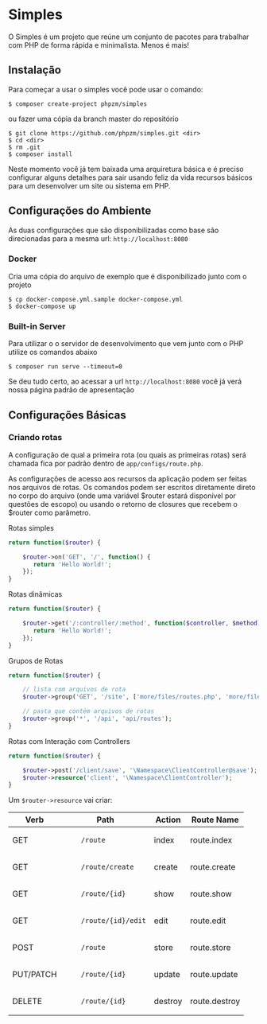 # Simples

O Simples é um projeto que reúne um conjunto de pacotes para trabalhar com PHP de forma rápida e minimalista. Menos é mais!

## Instalação
Para começar a usar o simples você pode usar o comando:
```
$ composer create-project phpzm/simples
```
ou fazer uma cópia da branch master do repositório
```
$ git clone https://github.com/phpzm/simples.git <dir>
$ cd <dir>
$ rm .git
$ composer install
```

Neste momento você já tem baixada uma arquiretura básica e é preciso configurar alguns detalhes para sair usando feliz da vida recursos básicos para um desenvolver um site ou sistema em PHP.

## Configurações do Ambiente

As duas configurações que são disponibilizadas como base são direcionadas para a mesma url: `http://localhost:8080`

### Docker

Cria uma cópia do arquivo de exemplo que é disponibilizado junto com o projeto
```
$ cp docker-compose.yml.sample docker-compose.yml
$ docker-compose up
```

### Built-in Server

Para utilizar o o servidor de desenvolvimento que vem junto com o PHP utilize os comandos abaixo
```
$ composer run serve --timeout=0
```

Se deu tudo certo, ao acessar a url `http://localhost:8080` você já verá nossa página padrão de apresentação

## Configurações Básicas
### Criando rotas

A configuração de qual a primeira rota (ou quais as primeiras rotas) será chamada fica por padrão dentro de `app/configs/route.php`.

As configurações de acesso aos recursos da aplicação podem ser feitas nos arquivos de rotas. Os comandos podem ser escritos diretamente direto no corpo do arquivo (onde uma variável $router estará disponível por questões de escopo) ou usando o retorno de closures que recebem o $router como parâmetro.

Rotas simples
```php
return function($router) {

    $router->on('GET', '/', function() {
       return 'Hello World!';
    });
}
```

Rotas dinâmicas
```php
return function($router) {

    $router->get('/:controller/:method', function($controller, $method) {
       return 'Hello World!';
    });
}
```

Grupos de Rotas
```php
return function($router) {

    // lista com arquivos de rota
    $router->group('GET', '/site', ['more/files/routes.php', 'more/files/site.php']);

    // pasta que contém arquivos de rotas
    $router->group('*', '/api', 'api/routes');
}
```

Rotas com Interação com Controllers
```php
return function($router) {

    $router->post('/client/save', '\Namespace\ClientController@save');
    $router->resource('client', '\Namespace\ClientController');
}
```
Um `$router->resource` vai criar:<br>
<table>
<thead>
<tr>
  <th>Verb</th> <th>Path</th> <th>Action</th> <th>Route Name</th>
</tr>
</thead>

<tbody>
<tr>
<td>GET</td>
<td>
  <code class=" language-php">
    /route
  </code>
</td>
<td>index</td>
<td>route.index</td>
</tr>

<tr>
<td>GET</td>
<td>
  <code class=" language-php">
    /route/create
  </code>
</td>
<td>create</td>
<td>route.create</td>
</tr>

<tr>
<td>GET</td>
<td>
  <code class=" language-php">
    /route/{id}
  </code>
</td>
<td>show</td>
<td>route.show</td>
</tr>

<tr>
<td>GET</td>
<td>
  <code class=" language-php">
    /route/{id}/edit
  </code>
</td>
<td>edit</td>
<td>route.edit</td>
</tr>


<tr>
<td>POST</td>
<td>
  <code class=" language-php">
    /route
   </code>
</td>
<td>store</td>
<td>route.store</td>
</tr>

<tr>
<td>PUT/PATCH</td>
<td>
  <code class=" language-php">
    /route/{id}
  </code>
</td>
<td>update</td>
<td>route.update</td>
</tr>

<tr>
<td>DELETE</td>
<td>
  <code class=" language-php">
    /route/{id}
  </code>
</td>
<td>destroy</td>
<td>route.destroy</td>
</tr>
</tbody>
</table>
